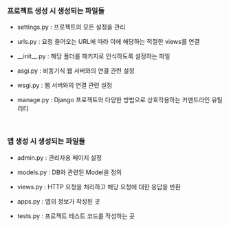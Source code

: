 ### 프로젝트 생성 시 생성되는 파일들

- settings.py : 프로젝트의 모든 설정을 관리

- urls.py : 요청 들어오는 URL에 따라 이에 해당하는 적절한 views를 연결

- \_\_init__.py : 해당 폴더를 패키지로 인식하도록 설정하는 파일

- asgi.py : 비동기식 웹 서버와의 연결 관련 설정

- wsgi.py : 웹 서버와의 연결 관련 설정

- manage.py : Django 프로젝트와 다양한 방법으로 상호작용하는 커맨드라인 유틸리티

<br>

### 앱 생성 시 생성되는 파일들

- admin.py : 관리자용 페이지 설정

- models.py : DB와 관련된 Model을 정의

- views.py : HTTP 요청을 처리하고 해당 요청에 대한 응답을 반환

- apps.py : 앱의 정보가 작성된 곳

- tests.py : 프로젝트 테스트 코드를 작성하는 곳